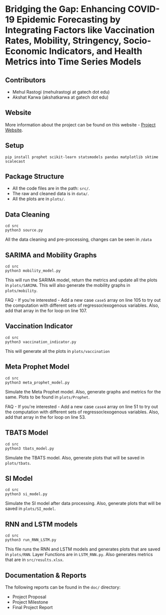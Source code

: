# Bridging the Gap: Enhancing COVID-19 Epidemic Forecasting by Integrating Factors like Vaccination Rates, Mobility, Stringency, Socio-Economic Indicators, and Health Metrics into Time Series Models

## Contributors

- Mehul Rastogi (mehulrastogi at gatech dot edu)
- Akshat Karwa (akshatkarwa at gatech dot edu)

## Website

More information about the project can be found on this website - [Project Website](https://sites.google.com/view/cse8803-epi/home).

## Setup

```
pip install prophet scikit-learn statsmodels pandas matplotlib sktime scalecast
```

## Package Structure

- All the code files are in the path: `src/`. 
- The raw and cleaned data is in `data/`. 
- All the plots are in `plots/`.

## Data Cleaning

```
cd src
python3 source.py
```

All the data cleaning and pre-processing, changes can be seen in `/data`

## SARIMA and Mobility Graphs

```
cd src
python3 mobility_model.py
```

This will run the SARIMA model, return the metrics and update all the plots in `plots/SARIMA`. This will also generate the mobility graphs in `plots/mobility`.

FAQ - If you're interested - Add a new case `case5` array on line 105 to try out the computation with different sets of regressor/exogenous variables. Also, add that array in the for loop on line 107.

## Vaccination Indicator

```
cd src
python3 vaccination_indicator.py
```

This will generate all the plots in `plots/vaccination`

## Meta Prophet Model

```
cd src
python3 meta_prophet_model.py
```

Simulate the Meta Prophet model. Also, generate graphs and metrics for the same. Plots to be found in `plots/Prophet`.

FAQ - If you're interested - Add a new case `case4` array on line 51 to try out the computation with different sets of regressor/exogenous variables. Also, add that array in the for loop on line 53.

## TBATS Model

```
cd src
python3 tbats_model.py
```

Simulate the TBATS model. Also, generate plots that will be saved in `plots/tbats`.

## SI Model

```
cd src
python3 si_model.py
```

Simulate the SI model after data processing. Also, generate plots that will be saved in `plots/SI_model`.

## RNN and LSTM models

```
cd src
python3 run_RNN_LSTM.py
```

This file runs the RNN and LSTM models and generates plots that are saved in `plots/RNN`. Layer Functions are in `LSTM_RNN.py`. Also generates metrics that are in `src/results.xlsx`.

## Documentation & Reports

The following reports can be found in the `doc/` directory:

- Project Proposal
- Project Milestone
- Final Project Report
